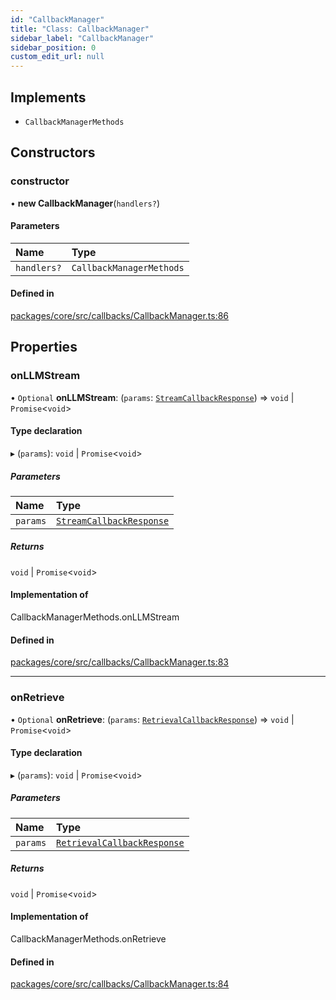 ```yaml
---
id: "CallbackManager"
title: "Class: CallbackManager"
sidebar_label: "CallbackManager"
sidebar_position: 0
custom_edit_url: null
---
```


## Implements

- `CallbackManagerMethods`

## Constructors

### constructor

• **new CallbackManager**(`handlers?`)

#### Parameters

| Name        | Type                     |
| :---------- | :----------------------- |
| `handlers?` | `CallbackManagerMethods` |

#### Defined in

[packages/core/src/callbacks/CallbackManager.ts:86](https://github.com/run-llama/LlamaIndexTS/blob/f0be933/packages/core/src/callbacks/CallbackManager.ts#L86)

## Properties

### onLLMStream

• `Optional` **onLLMStream**: (`params`: [`StreamCallbackResponse`](../interfaces/StreamCallbackResponse.md)) => `void` \| `Promise`<`void`\>

#### Type declaration

▸ (`params`): `void` \| `Promise`<`void`\>

##### Parameters

| Name     | Type                                                                |
| :------- | :------------------------------------------------------------------ |
| `params` | [`StreamCallbackResponse`](../interfaces/StreamCallbackResponse.md) |

##### Returns

`void` \| `Promise`<`void`\>

#### Implementation of

CallbackManagerMethods.onLLMStream

#### Defined in

[packages/core/src/callbacks/CallbackManager.ts:83](https://github.com/run-llama/LlamaIndexTS/blob/f0be933/packages/core/src/callbacks/CallbackManager.ts#L83)

---

### onRetrieve

• `Optional` **onRetrieve**: (`params`: [`RetrievalCallbackResponse`](../interfaces/RetrievalCallbackResponse.md)) => `void` \| `Promise`<`void`\>

#### Type declaration

▸ (`params`): `void` \| `Promise`<`void`\>

##### Parameters

| Name     | Type                                                                      |
| :------- | :------------------------------------------------------------------------ |
| `params` | [`RetrievalCallbackResponse`](../interfaces/RetrievalCallbackResponse.md) |

##### Returns

`void` \| `Promise`<`void`\>

#### Implementation of

CallbackManagerMethods.onRetrieve

#### Defined in

[packages/core/src/callbacks/CallbackManager.ts:84](https://github.com/run-llama/LlamaIndexTS/blob/f0be933/packages/core/src/callbacks/CallbackManager.ts#L84)
